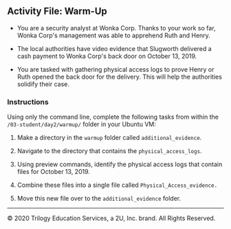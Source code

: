 ## Activity File: Warm-Up

- You are a security analyst at Wonka Corp. Thanks to your work so far, Wonka Corp's management was able to apprehend Ruth and Henry.

- The local authorities have video evidence that Slugworth delivered a cash payment to Wonka Corp's back door on October 13, 2019.

- You are tasked with gathering physical access logs to prove Henry or Ruth opened the back door for the delivery. This will help the authorities solidify their case.

### Instructions

Using only the command line, complete the following tasks from within the `/03-student/day2/warmup/` folder in your Ubuntu VM:
  
  1. Make a directory in the `warmup` folder called `additional_evidence`.

  2. Navigate to the directory that contains the `physical_access_logs`.

  3. Using preview commands, identify the physical access logs that contain files for October 13, 2019.

  4. Combine these files into a single file called `Physical_Access_evidence.`
  
  5. Move this new file over to the `additional_evidence` folder.
  
---
© 2020 Trilogy Education Services, a 2U, Inc. brand. All Rights Reserved.
